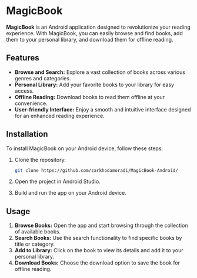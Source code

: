 # MagicBook

**MagicBook** is an Android application designed to revolutionize your reading experience. With MagicBook, you can easily browse and find books, add them to your personal library, and download them for offline reading.

## Features

- **Browse and Search:** Explore a vast collection of books across various genres and categories.
- **Personal Library:** Add your favorite books to your library for easy access.
- **Offline Reading:** Download books to read them offline at your convenience.
- **User-friendly Interface:** Enjoy a smooth and intuitive interface designed for an enhanced reading experience.

## Installation

To install MagicBook on your Android device, follow these steps:

1. Clone the repository:

    ```bash
    git clone https://github.com/zarkhodamoradi/MagicBook-Android/
    ```

2. Open the project in Android Studio.
3. Build and run the app on your Android device.

## Usage

1. **Browse Books:** Open the app and start browsing through the collection of available books.
2. **Search Books:** Use the search functionality to find specific books by title or category.
3. **Add to Library:** Click on the book to view its details and add it to your personal library.
4. **Download Books:** Choose the download option to save the book for offline reading.
